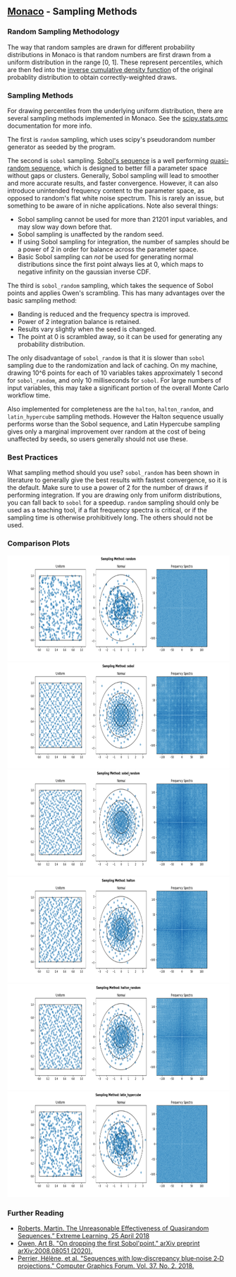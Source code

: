 ## [Monaco](../../) - Sampling Methods

### Random Sampling Methodology

The way that random samples are drawn for different probability distributions in Monaco is that random numbers are first drawn from a uniform distribution in the range [0, 1]. These represent percentiles, which are then fed into the [inverse cumulative density function](https://en.wikipedia.org/wiki/Quantile_function) of the original probablity distribution to obtain correctly-weighted draws.

### Sampling Methods

For drawing percentiles from the underlying uniform distribution, there are several sampling methods implemented in Monaco. See the [scipy.stats.qmc](https://scipy.github.io/devdocs/reference/stats.qmc.html) documentation for more info. 

The first is ```random``` sampling, which uses scipy's pseudorandom number generator as seeded by the program.

The second is ```sobol``` sampling. [Sobol's sequence](https://en.wikipedia.org/wiki/Sobol_sequence) is a well performing [quasi-random sequence](https://en.wikipedia.org/wiki/Low-discrepancy_sequence), which is designed to better fill a parameter space without gaps or clusters. Generally, Sobol sampling will lead to smoother and more accurate results, and faster convergence. However, it can also introduce unintended frequency content to the parameter space, as opposed to random's flat white noise spectrum. This is rarely an issue, but something to be aware of in niche applications. Note also several things:
* Sobol sampling cannot be used for more than 21201 input variables, and may slow way down before that. 
* Sobol sampling is unaffected by the random seed.
* If using Sobol sampling for integration, the number of samples should be a power of 2 in order for balance across the parameter space.
* Basic Sobol sampling can *not* be used for generating normal distributions since the first point always lies at 0, which maps to negative infinity on the gaussian inverse CDF. 

The third is ```sobol_random``` sampling, which takes the sequence of Sobol points and applies Owen's scrambling. This has many advantages over the basic sampling method:
* Banding is reduced and the frequency spectra is improved.
* Power of 2 integration balance is retained.
* Results vary slightly when the seed is changed.
* The point at 0 is scrambled away, so it can be used for generating any probability distribution.

The only disadvantage of ```sobol_random``` is that it is slower than ```sobol``` sampling due to the randomization and lack of caching. On my machine, drawing 10^6 points for each of 10 variables takes approximately 1 second for ```sobol_random```, and only 10 milliseconds for ```sobol```. For large numbers of input variables, this may take a significant portion of the overall Monte Carlo workflow time.

Also implemented for completeness are the ```halton```, ```halton_random```, and ```latin_hypercube``` sampling methods. However the Halton sequence usually performs worse than the Sobol sequence, and Latin Hypercube sampling gives only a marginal improvement over random at the cost of being unaffected by seeds, so users generally should not use these.

### Best Practices
What sampling method should you use? ```sobol_random``` has been shown in literature to generally give the best results with fastest convergence, so it is the default. Make sure to use a power of 2 for the number of draws if performing integration. If you are drawing only from uniform distributions, you can fall back to ```sobol``` for a speedup.  ```random``` sampling should only be used as a teaching tool, if a flat frequency spectra is critical, or if the sampling time is otherwise prohibitively long. The others should not be used.

### Comparison Plots
<p float="left" align="center">
<img width="768" height="240" src="random_sampling.png">  
</br>
<img width="768" height="240" src="sobol_sampling.png">
</br>
<img width="768" height="240" src="sobol_random_sampling.png">
</br>
<img width="768" height="240" src="halton_sampling.png">
</br>
<img width="768" height="240" src="halton_random_sampling.png">
</br>
<img width="768" height="240" src="latin_hypercube_sampling.png">
</p>

### Further Reading
* [Roberts, Martin. The Unreasonable Effectiveness of Quasirandom Sequences.” Extreme Learning, 25 April 2018](http://extremelearning.com.au/unreasonable-effectiveness-of-quasirandom-sequences/)
* [Owen, Art B. "On dropping the first Sobol'point." arXiv preprint arXiv:2008.08051 (2020).](https://arxiv.org/abs/2008.08051)
* [Perrier, Hélène, et al. "Sequences with low‐discrepancy blue‐noise 2‐D projections." Computer Graphics Forum. Vol. 37. No. 2. 2018.](https://onlinelibrary.wiley.com/doi/abs/10.1111/cgf.13366)